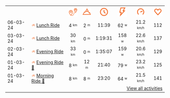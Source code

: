 <table>
    <tr>
        <th></th>
        <th></th>
        <th align="center"><img src="https://raw.githubusercontent.com/robiningelbrecht/strava-activities/master/public/distance.svg" width="30" alt="distance" title="distance"/></th>
        <th align="center"><img src="https://raw.githubusercontent.com/robiningelbrecht/strava-activities/master/public/elevation.svg" width="30" alt="elevation" title="elevation"/></th>
        <th align="center"><img src="https://raw.githubusercontent.com/robiningelbrecht/strava-activities/master/public/time.svg" width="30" alt="time" title="time"/></th>
        <th align="center"><img src="https://raw.githubusercontent.com/robiningelbrecht/strava-activities/master/public/average-watt.svg" width="30" alt="average watts" title="average watts"/></th>
        <th align="center"><img src="https://raw.githubusercontent.com/robiningelbrecht/strava-activities/master/public/average-speed.svg" width="30" alt="average speed" title="average speed"/></th>
        <th align="center"><img src="https://raw.githubusercontent.com/robiningelbrecht/strava-activities/master/public/heart-rate.svg" width="30" alt="average heart rate" title="average heart rate"/></th>
    </tr>
            <tr>
            <td>06-03-24</td>
            <td>
                <img src="https://raw.githubusercontent.com/robiningelbrecht/strava-activities/master/public/activity-ride.svg" width="12" alt="Lunch Ride" title="Lunch Ride"/>
<a href="https://www.strava.com/activities/10901786004" title="Kcal: 73 | Gear: None ">Lunch Ride</a>
            </td>
            <td align="center">4 <sup><sub>km</sub></sup></td>
            <td align="center">2 <sup><sub>m</sub></sup></td>
            <td align="center">11:39</td>
            <td align="center">62 <sup><sub>w</sub></sup></td>
            <td align="center">21.2 <sup><sub>km/h</sub></sup></td>
            <td align="center">112</td>
        </tr>
            <tr>
            <td>03-03-24</td>
            <td>
                <img src="https://raw.githubusercontent.com/robiningelbrecht/strava-activities/master/public/activity-ride.svg" width="12" alt="Lunch Ride" title="Lunch Ride"/>
<a href="https://www.strava.com/activities/10880862917" title="Kcal: 857 | Gear: None ">Lunch Ride</a>
            </td>
            <td align="center">30 <sup><sub>km</sub></sup></td>
            <td align="center">0 <sup><sub>m</sub></sup></td>
            <td align="center">1:19:31</td>
            <td align="center">158 <sup><sub>w</sub></sup></td>
            <td align="center">22.6 <sup><sub>km/h</sub></sup></td>
            <td align="center">137</td>
        </tr>
            <tr>
            <td>02-03-24</td>
            <td>
                <img src="https://raw.githubusercontent.com/robiningelbrecht/strava-activities/master/public/activity-ride.svg" width="12" alt="Evening Ride" title="Evening Ride"/>
<a href="https://www.strava.com/activities/10876822205" title="Kcal: 1028 | Gear: None ">Evening Ride</a>
            </td>
            <td align="center">33 <sup><sub>km</sub></sup></td>
            <td align="center">0 <sup><sub>m</sub></sup></td>
            <td align="center">1:35:07</td>
            <td align="center">159 <sup><sub>w</sub></sup></td>
            <td align="center">20.6 <sup><sub>km/h</sub></sup></td>
            <td align="center">129</td>
        </tr>
            <tr>
            <td>01-03-24</td>
            <td>
                <img src="https://raw.githubusercontent.com/robiningelbrecht/strava-activities/master/public/activity-ride.svg" width="12" alt="Evening Ride 🚃" title="Evening Ride 🚃"/>
<a href="https://www.strava.com/activities/10868980032" title="Kcal: 169 | Gear: None ">Evening Ride 🚃</a>
            </td>
            <td align="center">8 <sup><sub>km</sub></sup></td>
            <td align="center">12 <sup><sub>m</sub></sup></td>
            <td align="center">21:40</td>
            <td align="center">79 <sup><sub>w</sub></sup></td>
            <td align="center">23.2 <sup><sub>km/h</sub></sup></td>
            <td align="center">125</td>
        </tr>
            <tr>
            <td>01-03-24</td>
            <td>
                <img src="https://raw.githubusercontent.com/robiningelbrecht/strava-activities/master/public/activity-ride.svg" width="12" alt="Morning Ride 🚃" title="Morning Ride 🚃"/>
<a href="https://www.strava.com/activities/10866393174" title="Kcal: 240 | Gear: None ">Morning Ride 🚃</a>
            </td>
            <td align="center">8 <sup><sub>km</sub></sup></td>
            <td align="center">8 <sup><sub>m</sub></sup></td>
            <td align="center">23:20</td>
            <td align="center">64 <sup><sub>w</sub></sup></td>
            <td align="center">21.5 <sup><sub>km/h</sub></sup></td>
            <td align="center">141</td>
        </tr>
                <tr>
            <td colspan="8" align="right"><a href="https://github.com/robiningelbrecht/strava-activities#activities">View all activities</a></td>
        </tr>
    </table>

